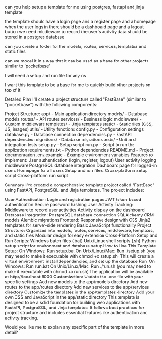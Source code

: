 can you help setup a template for me using postgres, fastapi and jinja template 

the template should have a login page and a register page and a homepage
when the user logs in there should be a dashboard page and a logout button
we need middleware to record the user's activity
data should be stored in a postgres database 

can you create a folder for the models, routes, services, templates and static files

can we model it in a way that it can be used as a base for other projects similar to 'pocketbase'

I will need a setup and run file for any os 

I want this template to be a base for me to quickly build other projects on top of it


Detailed Plan
I'll create a project structure called "FastBase" (similar to "pocketbase") with the following components:

Project Structure:
app/ - Main application directory
models/ - Database models
routes/ - API routes
services/ - Business logic
middleware/ - Custom middleware
templates/ - Jinja templates
static/ - Static files (CSS, JS, images)
utils/ - Utility functions
config.py - Configuration settings
database.py - Database connection
dependencies.py - FastAPI dependencies
migrations/ - Database migrations
tests/ - Unit and integration tests
setup.py - Setup script
run.py - Script to run the application
requirements.txt - Python dependencies
README.md - Project documentation
.env.example - Example environment variables
Features to implement:
User authentication (login, register, logout)
User activity logging middleware
PostgreSQL database integration
Dashboard page for logged-in users
Homepage for all users
Setup and run files:
Cross-platform setup script
Cross-platform run script



Summary
I've created a comprehensive template project called "FastBase" using FastAPI, PostgreSQL, and Jinja templates. The project includes:

User Authentication:
Login and registration pages
JWT token-based authentication
Secure password hashing
User Activity Tracking:
Middleware to record user activities
Activity display on the dashboard
Database Integration:
PostgreSQL database connection
SQLAlchemy ORM models
Alembic migrations
Frontend:
Responsive design with CSS
Jinja2 templates for server-side rendering
Basic JavaScript functionality
Project Structure:
Organized into models, routes, services, middleware, templates, and static files
Modular design for easy extension
Cross-Platform Setup and Run Scripts:
Windows batch files (.bat)
Unix/Linux shell scripts (.sh)
Python setup script for environment and database setup
How to Use This Template
Setup:
On Windows: Run setup.bat
On Unix/Linux/Mac: Run ./setup.sh (you may need to make it executable with chmod +x setup.sh)
This will create a virtual environment, install dependencies, and set up the database
Run:
On Windows: Run run.bat
On Unix/Linux/Mac: Run ./run.sh (you may need to make it executable with chmod +x run.sh)
The application will be available at http://localhost:8000
Customization:
Update the .env file with your specific settings
Add new models to the app/models directory
Add new routes to the app/routes directory
Add new services to the app/services directory
Customize the templates in the app/templates directory
Add your own CSS and JavaScript in the app/static directory
This template is designed to be a solid foundation for building web applications with FastAPI, PostgreSQL, and Jinja templates. It follows best practices for project structure and includes essential features like authentication and activity tracking.

Would you like me to explain any specific part of the template in more detail?